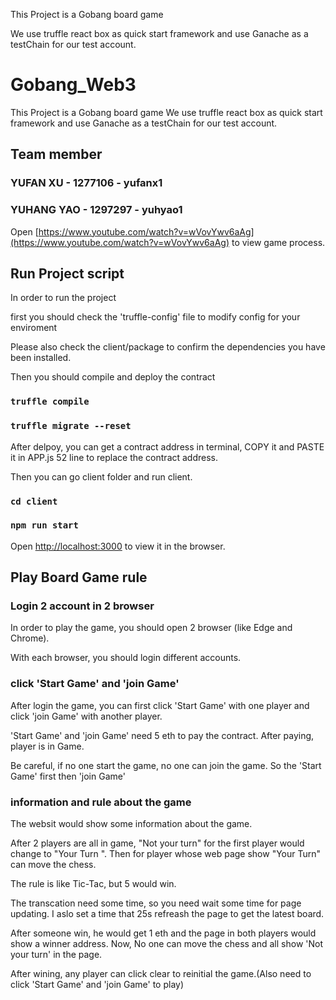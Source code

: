 
This Project is a Gobang board game

We use truffle react box as quick start framework and use Ganache as a testChain for our test account.

# Gobang_Web3

This Project is a Gobang board game
We use truffle react box as quick start framework and use Ganache as a testChain for our test account.

## Team member
### YUFAN XU - 1277106 - yufanx1
### YUHANG YAO - 1297297 - yuhyao1

Open [https://www.youtube.com/watch?v=wVovYwv6aAg](https://www.youtube.com/watch?v=wVovYwv6aAg) to view game process.


## Run Project script

In order to run the project

first you should check the 'truffle-config' file to modify config for your enviroment

Please also check the client/package to confirm the dependencies you have been installed.

Then you should compile and deploy the contract


### `truffle compile`

### `truffle migrate --reset`


After delpoy, you can get a contract address in terminal, COPY it and PASTE it in APP.js 52 line to replace the contract address. 

Then you can go client folder and run client.

### `cd client`

### `npm run start`

Open [http://localhost:3000](http://localhost:3000) to view it in the browser.


## Play Board Game rule

### Login 2 account in 2 browser

In order to play the game, you should open 2 browser (like Edge and Chrome).

With each browser, you should login different accounts.

### click 'Start Game' and 'join Game'

After login the game, you can first click 'Start Game' with one player and click 'join Game' with another player.

'Start Game' and 'join Game' need 5 eth to pay the contract. After paying, player is in Game.

Be careful, if no one start the game, no one can join the game. So the 'Start Game' first then 'join Game'

### information and rule about the game

The websit would show some information about the game.

After 2 players are all in game, "Not your turn" for the first player would change to  "Your Turn ". Then for player whose web page show "Your Turn" can move the chess.

The rule is like Tic-Tac, but 5 would win.

The transcation need some time, so you need wait some time for page updating. I aslo set a time that 25s refreash the page to get the latest board. 

After someone win, he would get 1 eth and the page in both players would show a winner address.  Now, No one can move the chess and all show 'Not your turn' in the page.

After wining, any player can click clear to reinitial the game.(Also need to click 'Start Game' and 'join Game' to play)

